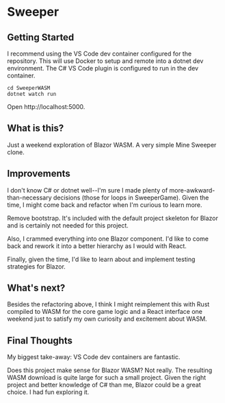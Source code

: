 # Sweeper

## Getting Started

I recommend using the VS Code dev container configured for the repository.
This will use Docker to setup and remote into a dotnet dev environment. The
C# VS Code plugin is configured to run in the dev container.

```
cd SweeperWASM
dotnet watch run
```

Open http://localhost:5000.

## What is this?

Just a weekend exploration of Blazor WASM. A very simple Mine Sweeper clone.

## Improvements

I don't know C# or dotnet well--I'm sure I made plenty of
more-awkward-than-necessary decisions (those for loops in SweeperGame). Given
the time, I might come back and refactor when I'm curious to learn more.

Remove bootstrap. It's included with the default project skeleton for Blazor
and is certainly not needed for this project.

Also, I crammed everything into one Blazor component. I'd like to come back
and rework it into a better hierarchy as I would with React.

Finally, given the time, I'd like to learn about and implement testing
strategies for Blazor.

## What's next?

Besides the refactoring above, I think I might reimplement this with Rust
compiled to WASM for the core game logic and a React interface one weekend
just to satisfy my own curiosity and excitement about WASM.

## Final Thoughts

My biggest take-away: VS Code dev containers are fantastic.

Does this project make sense for Blazor WASM? Not really. The resulting WASM
download is quite large for such a small project. Given the right project and
better knowledge of C# than me, Blazor could be a great choice. I had fun
exploring it.
